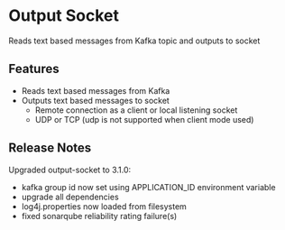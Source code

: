 # Output Socket

Reads text based messages from Kafka topic and outputs to socket

## Features

- Reads text based messages from Kafka
- Outputs text based messages to socket
  - Remote connection as a client or local listening socket
  - UDP or TCP  (udp is not supported when client mode used)

## Release Notes

Upgraded output-socket to 3.1.0:

- kafka group id now set using APPLICATION_ID environment variable
- upgrade all dependencies
- log4j.properties now loaded from filesystem
- fixed sonarqube reliability rating failure(s)

 
 